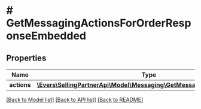 # # GetMessagingActionsForOrderResponseEmbedded

## Properties

Name | Type | Description | Notes
------------ | ------------- | ------------- | -------------
**actions** | [**\Evers\SellingPartnerApi\Model\Messaging\GetMessagingActionResponse[]**](GetMessagingActionResponse.md) |  |

[[Back to Model list]](../../README.md#models) [[Back to API list]](../../README.md#endpoints) [[Back to README]](../../README.md)
